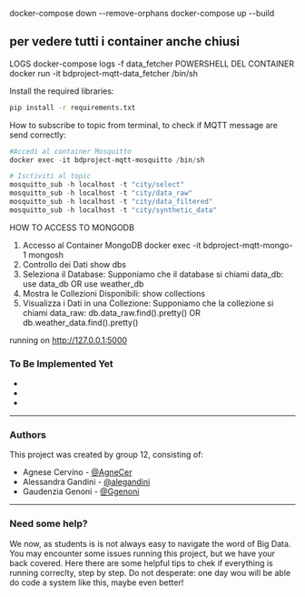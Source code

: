 
docker-compose down --remove-orphans
docker-compose up --build


   per vedere tutti i container anche chiusi
---
LOGS
docker-compose logs -f data_fetcher
POWERSHELL DEL CONTAINER
docker run -it bdproject-mqtt-data_fetcher /bin/sh


Install the required libraries:
   ```bash
   pip install -r requirements.txt
   ```

How to subscribe to topic from terminal, to check if MQTT message are send correctly:
   ```powershell
   #Accedi al container Mosquitto
   docker exec -it bdproject-mqtt-mosquitto /bin/sh

   # Isctiviti al topic
   mosquitto_sub -h localhost -t "city/select"
   mosquitto_sub -h localhost -t "city/data_raw"
   mosquitto_sub -h localhost -t "city/data_filtered"
   mosquitto_sub -h localhost -t "city/synthetic_data"
```

HOW TO ACCESS TO MONGODB
1. Accesso al Container MongoDB
docker exec -it bdproject-mqtt-mongo-1 mongosh
2. Controllo dei Dati
show dbs
3. Seleziona il Database: Supponiamo che il database si chiami data_db:
use data_db OR use weather_db
4. Mostra le Collezioni Disponibili:
show collections
5. Visualizza i Dati in una Collezione: Supponiamo che la collezione si chiami data_raw:
db.data_raw.find().pretty() OR  db.weather_data.find().pretty() 


running on http://127.0.0.1:5000

### To Be Implemented Yet

+ 
+ 
+

---
### Authors
This project was created by group 12, consisting of:
 - Agnese Cervino - [@AgneCer](https://github.com/AgneCer)
 - Alessandra Gandini - [@alegandini](https://github.com/alegandini)
 - Gaudenzia Genoni - [@Ggenoni](https://github.com/Ggenoni)



---
### Need some help?
We now, as students is is not always easy to navigate the word of Big Data. You may encounter some issues running this project, but we have your back covered. Here there are some helpful tips to chek if everything is running correclty, step by step. Do not desperate: one day wou will be able do code a system like this, maybe even better!

